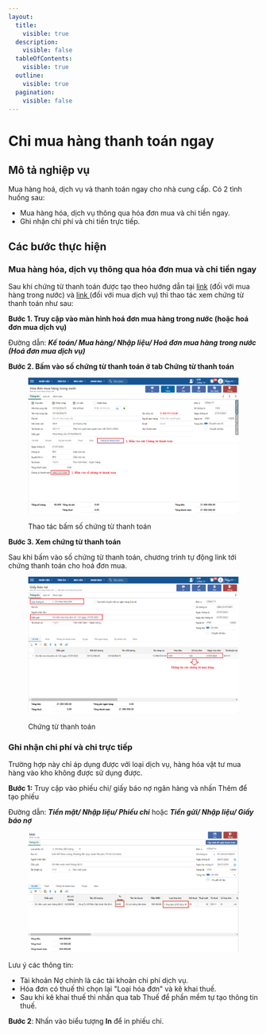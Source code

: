 ```yaml
---
layout:
  title:
    visible: true
  description:
    visible: false
  tableOfContents:
    visible: true
  outline:
    visible: true
  pagination:
    visible: false
---
```


# Chi mua hàng thanh toán ngay

## Mô tả nghiệp vụ

Mua hàng hoá, dịch vụ và thanh toán ngay cho nhà cung cấp. Có 2 tình huống sau:

* Mua hàng hóa, dịch vụ thông qua hóa đơn mua và chi tiền ngay.
* Ghi nhận chi phí và chi tiền trực tiếp.

## Các bước thực hiện

### Mua hàng hóa, dịch vụ thông qua hóa đơn mua và chi tiền ngay

Sau khi chứng từ thanh toán được tạo theo hướng dẫn tại [link](../mua-hang-hoa-vat-tu/mua-hang-trong-nuoc-ve-nhap-kho-1.md) (đối với mua hàng trong nước) và [link ](../mua-dich-vu/11\_mua-dich-vu-1.md)(đối với mua dịch vụ) thì thao tác xem chứng từ thanh toán như sau:

**Bước 1. Truy cập vào màn hình hoá đơn mua hàng trong nước (hoặc hoá đơn mua dịch vụ)**

Đường dẫn: _**Kế toán/ Mua hàng/ Nhập liệu/ Hoá đơn mua hàng trong nước (Hoá đơn mua dịch vụ)**_

**Bước 2. Bấm vào số chứng từ thanh toán ở tab Chứng từ thanh toán**

<figure><img src="../../.gitbook/assets/mua hàng thanh toán ngay 1.png" alt=""><figcaption><p>Thao tác bấm số chứng từ thanh toán</p></figcaption></figure>

**Bước 3. Xem chứng từ thanh toán**

Sau khi bấm vào số chứng từ thanh toán, chương trình tự động link tới chứng thanh toán cho hoá đơn mua.

<figure><img src="../../.gitbook/assets/mua hàng thanh toán ngay 2.png" alt=""><figcaption><p>Chứng từ thanh toán</p></figcaption></figure>

### Ghi nhận chi phí và chi trực tiếp

Trường hợp này chỉ áp dụng được với loại dịch vụ, hàng hóa vật tư mua hàng vào kho không được sử dụng được.

**Bước 1:** Truy cập vào phiếu chi/ giấy báo nợ ngân hàng và nhấn Thêm để tạo phiếu

Đường dẫn: _**Tiền mặt/ Nhập liệu/ Phiếu chi**_ hoặc _**Tiền gửi/ Nhập liệu/ Giấy báo nợ**_

<figure><img src="../../.gitbook/assets/image (121).png" alt=""><figcaption></figcaption></figure>

Lưu ý các thông tin:

* Tài khoản Nợ chính là các tài khoản chi phí dịch vụ.
* Hóa đơn có thuế thì chọn lại "Loại hóa đơn" và kê khai thuế.
* Sau khi kê khai thuế thì nhấn qua tab Thuế để phần mềm tự tạo thông tin thuế.

**Bước 2**: Nhấn vào biểu tượng **In** để in  phiếu chi.
